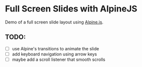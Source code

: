 # Full Screen Slides with AlpineJS

Demo of a full screen slide layout using [Alpine.js](https://github.com/alpinejs/alpine/).

## TODO:

- [ ] use Alpine's transitions to animate the slide
- [ ] add keyboard navigation using arrow keys
- [ ] maybe add a scroll listener that smooth scrolls

